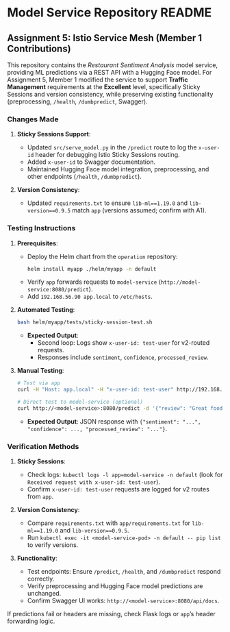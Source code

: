 # Model Service Repository README

## Assignment 5: Istio Service Mesh (Member 1 Contributions)

This repository contains the *Restaurant Sentiment Analysis* model service, providing ML predictions via a REST API with a Hugging Face model. For Assignment 5, Member 1 modified the service to support **Traffic Management** requirements at the **Excellent** level, specifically Sticky Sessions and version consistency, while preserving existing functionality (preprocessing, `/health`, `/dumbpredict`, Swagger).

### Changes Made

1. **Sticky Sessions Support**:
   - Updated `src/serve_model.py` in the `/predict` route to log the `x-user-id` header for debugging Istio Sticky Sessions routing.
   - Added `x-user-id` to Swagger documentation.
   - Maintained Hugging Face model integration, preprocessing, and other endpoints (`/health`, `/dumbpredict`).

2. **Version Consistency**:
   - Updated `requirements.txt` to ensure `lib-ml==1.19.0` and `lib-version==0.9.5` match `app` (versions assumed; confirm with A1).

### Testing Instructions

1. **Prerequisites**:
   - Deploy the Helm chart from the `operation` repository:
     ```bash
     helm install myapp ./helm/myapp -n default
     ```
   - Verify `app` forwards requests to `model-service` (`http://model-service:8080/predict`).
   - Add `192.168.56.90 app.local` to `/etc/hosts`.

2. **Automated Testing**:
   ```bash
   bash helm/myapp/tests/sticky-session-test.sh
   ```
   - **Expected Output**:
     - Second loop: Logs show `x-user-id: test-user` for v2-routed requests.
     - Responses include `sentiment`, `confidence`, `processed_review`.

3. **Manual Testing**:
   ```bash
   # Test via app
   curl -H "Host: app.local" -H "x-user-id: test-user" http://192.168.56.90/analyze -d '{"review": "Great food!"}' -H "Content-Type: application/json"
   
   # Direct test to model-service (optional)
   curl http://<model-service>:8080/predict -d '{"review": "Great food!"}' -H "x-user-id: test-user" -H "Content-Type: application/json"
   ```
   - **Expected Output**: JSON response with `{"sentiment": "...", "confidence": ..., "processed_review": "..."}`.

### Verification Methods

1. **Sticky Sessions**:
   - Check logs: `kubectl logs -l app=model-service -n default` (look for `Received request with x-user-id: test-user`).
   - Confirm `x-user-id: test-user` requests are logged for v2 routes from `app`.

2. **Version Consistency**:
   - Compare `requirements.txt` with `app/requirements.txt` for `lib-ml==1.19.0` and `lib-version==0.9.5`.
   - Run `kubectl exec -it <model-service-pod> -n default -- pip list` to verify versions.

3. **Functionality**:
   - Test endpoints: Ensure `/predict`, `/health`, and `/dumbpredict` respond correctly.
   - Verify preprocessing and Hugging Face model predictions are unchanged.
   - Confirm Swagger UI works: `http://<model-service>:8080/api/docs`.

If predictions fail or headers are missing, check Flask logs or `app`’s header forwarding logic.